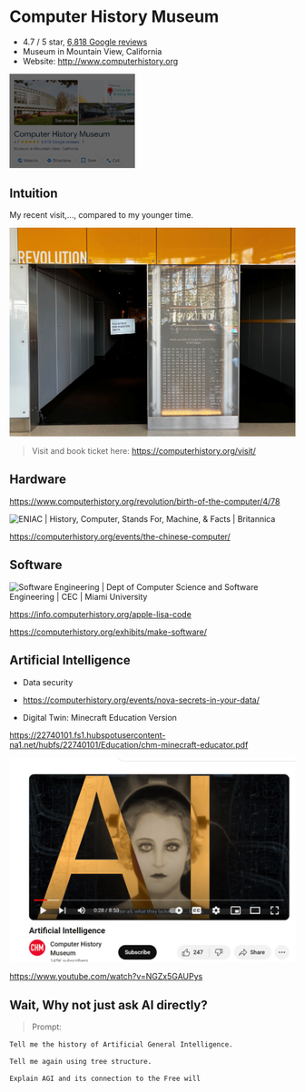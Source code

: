 # Computer History Museum

- 4.7 / 5 star, [6,818 Google reviews](https://www.google.com/search?q=computer+history+museum&oq=computer+hist&gs_lcrp=EgZjaHJvbWUqCggAEAAYsQMYgAQyCggAEAAYsQMYgAQyCggBEAAYsQMYgAQyBggCEEUYOTIHCAMQABiABDIHCAQQABiABDIHCAUQABiABDIHCAYQABiABDIHCAcQABiABDIHCAgQABiABDIHCAkQABiABKgCALACAA&sourceid=chrome&ie=UTF-8&zx=1714838373597&no_sw_cr=1#) 
- Museum in Mountain View, California
- Website: http://www.computerhistory.org

<img src="./chm.assets/image-20240505003733505.png" alt="image-20240505003733505" style="zoom:33%;" />

## Intuition

My recent visit,..., compared to my younger time. 

![image-20240505003859687](./chm.assets/image-20240505003859687.png)

> Visit and book ticket here: https://computerhistory.org/visit/











## Hardware

https://www.computerhistory.org/revolution/birth-of-the-computer/4/78

![ENIAC | History, Computer, Stands For, Machine, & Facts | Britannica](https://cdn.britannica.com/95/170195-050-EFCB2F83/ENIAC-1946.jpg)



https://computerhistory.org/events/the-chinese-computer/

## Software

![Software Engineering | Dept of Computer Science and Software Engineering |  CEC | Miami University](https://miamioh.edu/cec/departments/computer-science-software-engineering/_images/academics/seflowchart2019.jpg)



https://info.computerhistory.org/apple-lisa-code



https://computerhistory.org/exhibits/make-software/





## Artificial Intelligence

- Data security
- https://computerhistory.org/events/nova-secrets-in-your-data/

- Digital Twin: Minecraft Education Version

https://22740101.fs1.hubspotusercontent-na1.net/hubfs/22740101/Education/chm-minecraft-educator.pdf

![image-20240505115501996](./chm.assets/image-20240505115501996.png)



https://www.youtube.com/watch?v=NGZx5GAUPys



## Wait, Why not just ask AI directly?

> Prompt:
>
> 

```
Tell me the history of Artificial General Intelligence.
```







```
Tell me again using tree structure. 
```



```
Explain AGI and its connection to the Free will
```



